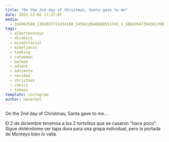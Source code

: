 ```yaml
---
title: "On the 2nd day of Christmas, Santa gave to me"
date: 2022-12-02 17:37:07
media: 
  - 316963588_1192037711434188_1459119649668551766_n_18043647394381708.jpg
tags: 
  - albertmonteys
  - dccomics
  - ecceditorial
  - mikeljanin
  - tomking
  - catwoman
  - batman
  - advent
  - adviento
  - navidad
  - christmas
  - comics
  - tebeos
template: instagram
author: neverbot
---
```


On the 2nd day of Christmas, Santa gave to me...

El 2 de diciembre tenemos a los 2 tortolitos que se casaron "hace poco". Sigue doliéndome ver tapa dura para una grapa individual, pero la portada de Monteys bien lo valía.


